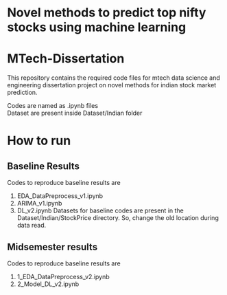 # Novel methods to predict top nifty stocks using machine learning

# MTech-Dissertation
This repository contains the required code files for mtech data science and engineering dissertation project on novel methods for indian stock market prediction.

Codes are named as .ipynb files <br>
Dataset are present inside Dataset/Indian folder

# How to run

## Baseline Results
Codes to reproduce baseline results are
1. EDA_DataPreprocess_v1.ipynb
2. ARIMA_v1.ipynb
3. DL_v2.ipynb
Datasets for baseline codes are present in the Dataset/Indian/StockPrice directory. So, change the old location during data read.

## Midsemester results
Codes to reproduce baseline results are
1. 1_EDA_DataPreprocess_v2.ipynb
2. 2_Model_DL_v2.ipynb



